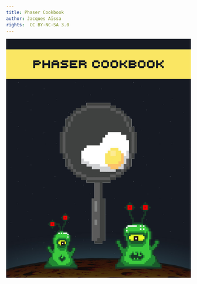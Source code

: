 ```yaml
---
title: Phaser Cookbook
author: Jacques Aïssa
rights:  CC BY-NC-SA 3.0
---
```


![](images/title_page.png)
